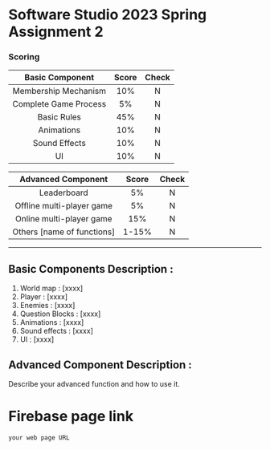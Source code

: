 # Software Studio 2023 Spring Assignment 2

### Scoring

|  **Basic Component**  | **Score** | **Check** |
|:---------------------:|:---------:|:---------:|
| Membership Mechanism  |    10%    |     N     |
| Complete Game Process |    5%     |     N     |
|      Basic Rules      |    45%    |     N     |
|      Animations       |    10%    |     N     |
|     Sound Effects     |    10%    |     N     |
|          UI           |    10%    |     N     |

|   **Advanced Component**   | **Score** | **Check** |
|:--------------------------:|:---------:|:---------:|
|        Leaderboard         |    5%     |     N     |
| Offline multi-player game  |    5%     |     N     |
|  Online multi-player game  |    15%    |     N     |
| Others [name of functions] |   1-15%   |     N     |

---

## Basic Components Description :

1. World map : [xxxx]
2. Player : [xxxx]
3. Enemies : [xxxx]
4. Question Blocks : [xxxx]
5. Animations : [xxxx]
6. Sound effects : [xxxx]
7. UI : [xxxx]

## Advanced Component Description :

Describe your advanced function and how to use it.

# Firebase page link

    your web page URL